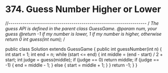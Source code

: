 # 374. Guess Number Higher or Lower

//-------------------------------------------------------------------- / _The guess API is defined in the parent class GuessGame. @param num, your guess @return -1 if my number is lower, 1 if my number is higher, otherwise return 0 int guess\(int num\);_ /

public class Solution extends GuessGame { public int guessNumber\(int n\) { int start = 1; int end = n; while \(start &lt;= end\) { int middle = \(end - start\) / 2 + start; int judge = guess\(middle\); if \(judge == 0\) return middle; if \(judge == -1\) { end = middle - 1; } else { start = middle + 1; } } return -1; } }

